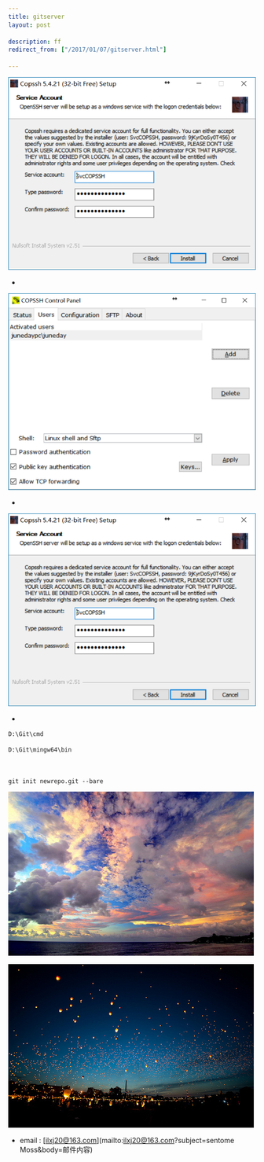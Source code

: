 ```yaml
---
title: gitserver
layout: post

description: ff
redirect_from: ["/2017/01/07/gitserver.html"]

---
```


![copssh](/res/0107/copssh.png)

 *
![](/res/0107/copssh1.png)

 *
![](/res/0107/copssh.png)

 *

    D:\Git\cmd

    D:\Git\mingw64\bin



    git init newrepo.git --bare







![](/res/jun/17010501.jpg)


![](/res/jun/17010502.jpg)


 * email : [ilxj20@163.com](mailto:ilxj20@163.com?subject=sentome Moss&body=邮件内容)
